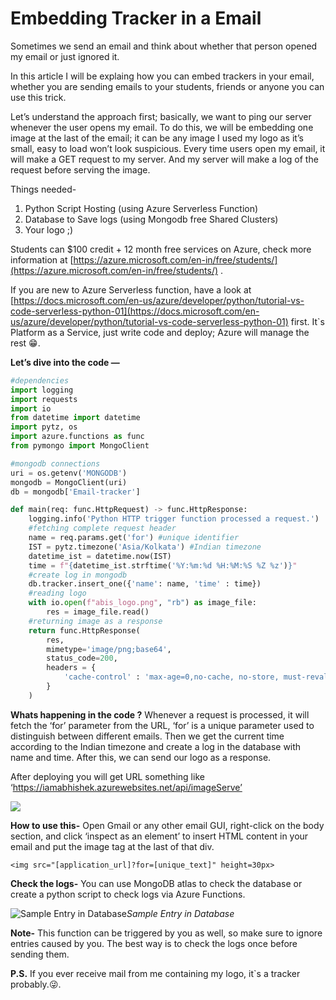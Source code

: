 
# Embedding Tracker in a Email

Sometimes we send an email and think about whether that person opened my email or just ignored it.

In this article I will be explaing how you can embed trackers in your email, whether you are sending emails to your students, friends or anyone you can use this trick.

Let’s understand the approach first; basically, we want to ping our server whenever the user opens my email. To do this, we will be embedding one image at the last of the email; it can be any image I used my logo as it’s small, easy to load won’t look suspicious. Every time users open my email, it will make a GET request to my server. And my server will make a log of the request before serving the image.

Things needed-
1. Python Script Hosting (using Azure Serverless Function)
2. Database to Save logs (using Mongodb free Shared Clusters)
3. Your logo ;)

Students can $100 credit + 12 month free services on Azure, check more information at [https://azure.microsoft.com/en-in/free/students/](https://azure.microsoft.com/en-in/free/students/) .

If you are new to Azure Serverless function, have a look at [https://docs.microsoft.com/en-us/azure/developer/python/tutorial-vs-code-serverless-python-01](https://docs.microsoft.com/en-us/azure/developer/python/tutorial-vs-code-serverless-python-01) first. It`s Platform as a Service, just write code and deploy; Azure will manage the rest 😁.

**Let’s dive into the code —**

```python
#dependencies
import logging
import requests
import io
from datetime import datetime 
import pytz, os
import azure.functions as func
from pymongo import MongoClient

#mongodb connections
uri = os.getenv('MONGODB')
mongodb = MongoClient(uri)
db = mongodb['Email-tracker']

def main(req: func.HttpRequest) -> func.HttpResponse:
    logging.info('Python HTTP trigger function processed a request.')
    #fetching complete request header
    name = req.params.get('for') #unique identifier
    IST = pytz.timezone('Asia/Kolkata') #Indian timezone
    datetime_ist = datetime.now(IST) 
    time = f"{datetime_ist.strftime('%Y:%m:%d %H:%M:%S %Z %z')}"
    #create log in mongodb
    db.tracker.insert_one({'name': name, 'time' : time}) 
    #reading logo
    with io.open(f"abis_logo.png", "rb") as image_file:
        res = image_file.read()
    #returning image as a response
    return func.HttpResponse(
        res,
        mimetype='image/png;base64',
        status_code=200,
        headers = {
            'cache-control' : 'max-age=0,no-cache, no-store, must-revalidate'
        }
    )

```

**Whats happening in the code ?**
Whenever a request is processed, it will fetch the ‘for’ parameter from the URL, ‘for’ is a unique parameter used to distinguish between different emails. Then we get the current time according to the Indian timezone and create a log in the database with name and time. After this, we can send our logo as a response.

After deploying you will get URL something like ‘https://iamabhishek.azurewebsites.net/api/imageServe’

![](https://cdn-images-1.medium.com/max/2000/1*l2i48wd4fk3tcsoE7k6oRQ.png)

**How to use this-** Open Gmail or any other email GUI, right-click on the body section, and click ‘inspect as an element’ to insert HTML content in your email and put the image tag at the last of that div.

    <img src="[application_url]?for=[unique_text]" height=30px>

**Check the logs-** You can use MongoDB atlas to check the database or create a python script to check logs via Azure Functions.

![Sample Entry in Database](https://cdn-images-1.medium.com/max/2354/1*exFmT6Ayss0_Rye-EDni-g.png)*Sample Entry in Database*

**Note-** This function can be triggered by you as well, so make sure to ignore entries caused by you. The best way is to check the logs once before sending them.

**P.S.** If you ever receive mail from me containing my logo, it`s a tracker probably.😜.
